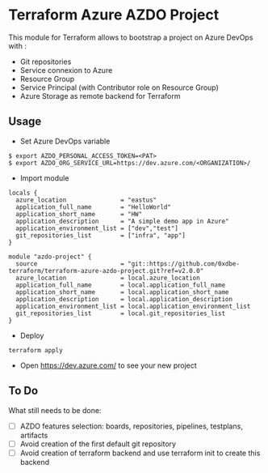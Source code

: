 # Terraform Azure AZDO Project

This module for Terraform allows to bootstrap a project on Azure DevOps with :

- Git repositories
- Service connexion to Azure
- Resource Group
- Service Principal (with Contributor role on Resource Group)
- Azure Storage as remote backend for Terraform

## Usage

- Set Azure DevOps variable

```console
$ export AZDO_PERSONAL_ACCESS_TOKEN=<PAT>
$ export AZDO_ORG_SERVICE_URL=https://dev.azure.com/<ORGANIZATION>/
```

- Import module

```hcl
locals {
  azure_location               = "eastus"
  application_full_name        = "HelloWorld"
  application_short_name       = "HW"
  application_description      = "A simple demo app in Azure"
  application_environment_list = ["dev","test"]
  git_repositories_list        = ["infra", "app"]
}

module "azdo-project" {
  source                       = "git::https://github.com/0xdbe-terraform/terraform-azure-azdo-project.git?ref=v2.0.0"
  azure_location               = local.azure_location
  application_full_name        = local.application_full_name
  application_short_name       = local.application_short_name
  application_description      = local.application_description
  application_environment_list = local.application_environment_list
  git_repositories_list        = local.git_repositories_list
}
```

- Deploy

```
terraform apply
```

- Open https://dev.azure.com/ to see your new project

## To Do

What still needs to be done:

- [ ] AZDO features selection: boards, repositories, pipelines, testplans, artifacts
- [ ] Avoid creation of the first default git repository
- [ ] Avoid creation of terraform backend and use terraform init to create this backend
